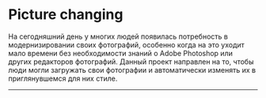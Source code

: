 # Picture changing #

На сегодняшний день у многих людей появилась потребность в модернизировании своих фотографий, особенно когда на это уходит мало времени без необходимости знаний о Adobe Photoshop или других редакторов фотографий. Данный проект направлен на то, чтобы люди могли загружать свои фотографии и автоматически изменять их в приглянувшемся для них стиле.

---